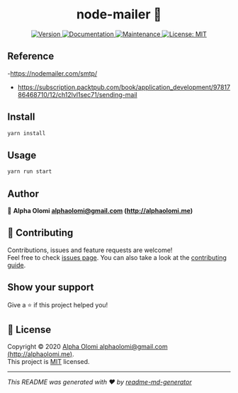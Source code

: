 <h1 align="center">node-mailer 👋</h1>
<p align="center">
  <a href="https://www.npmjs.com/package/node-mailer" target="_blank">
    <img alt="Version" src="https://img.shields.io/npm/v/node-mailer.svg">
  </a>
  <a href="https://github.com/alphaolomi/node-mailer#readme" target="_blank">
    <img alt="Documentation" src="https://img.shields.io/badge/documentation-yes-brightgreen.svg" />
  </a>
  <a href="https://github.com/alphaolomi/node-mailer/graphs/commit-activity" target="_blank">
    <img alt="Maintenance" src="https://img.shields.io/badge/Maintained%3F-yes-green.svg" />
  </a>
  <a href="https://github.com/alphaolomi/node-mailer/blob/master/LICENSE" target="_blank">
    <img alt="License: MIT" src="https://img.shields.io/github/license/alphaolomi/node-mailer" />
  </a>
</p>

## Reference

-https://nodemailer.com/smtp/

- https://subscription.packtpub.com/book/application_development/9781786468710/12/ch12lvl1sec71/sending-mail

## Install

```sh
yarn install
```

## Usage

```sh
yarn run start
```

## Author

👤 **Alpha Olomi <alphaolomi@gmail.com> (http://alphaolomi.me)**

## 🤝 Contributing

Contributions, issues and feature requests are welcome!<br />Feel free to check [issues page](https://github.com/alphaolomi/node-mailer/issues). You can also take a look at the [contributing guide](https://github.com/alphaolomi/node-mailer/blob/master/CONTRIBUTING.md).

## Show your support

Give a ⭐️ if this project helped you!

## 📝 License

Copyright © 2020 [Alpha Olomi <alphaolomi@gmail.com> (http://alphaolomi.me)](https://github.com/alphaolomi).<br />
This project is [MIT](https://github.com/alphaolomi/node-mailer/blob/master/LICENSE) licensed.

---

_This README was generated with ❤️ by [readme-md-generator](https://github.com/kefranabg/readme-md-generator)_
